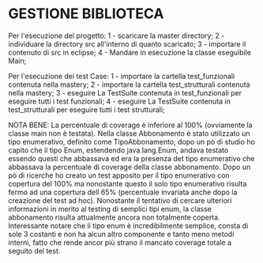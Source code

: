 # GESTIONE BIBLIOTECA
Per l'esecuzione del progetto:
1 - scaricare la master directory;
2 - individuare la directory src all'interno di quanto scaricato;
3 - importare il contenuto di src in eclipse;
4 - Mandare in esecuzione la classe eseguibile Main;

Per l'esecuzione dei test Case:
1 - importare la cartella test_funzionali contenuta nella mastery;
2 - importare la cartella test_strutturali contenuta nella mastery;
3 - eseguire La TestSuite contenuta in test_funzionali per eseguire tutti i test funzionali;
4 - eseguire La TestSuite contenuta in test_strutturali per eseguire tutti i test strutturali;

NOTA BENE:
La percentuale di coverage è inferiore al 100% (ovviamente la classe main non è testata).
Nella classe Abbonamento è stato utilizzato un tipo enumerativo, definito come TipoAbbonamento,
dopo un pò di studio ho capito che il tipo Enum, estendendo java.lang.Enum, andava testato essendo questi che abbassava
ed era la presenza det tipo enumerativo che abbassava la percentuale di coverage della classe abbonamento.
Dopo un pò di ricerche ho creato un test apposito per il tipo enumerativo con copertura del 100% ma nonostante questo il solo tipo enumerativo risulta fermo ad una copertura dell 65% (percentuale invariata anche dopo la creazione del test ad hoc).
Nonostante il tentativo di cercare ulteriori informazioni in merito al testing di semplici tipi enum, la classe abbonamento risulta 
attualmente ancora non totalmente coperta.
Interessante notare che il tipo enum è incredibilmente semplice, consta di sole 3 costanti e non ha alcun altro componente e
tanto meno metodi interni, fatto che rende ancor più strano il mancato coverage totale a seguito del test.
